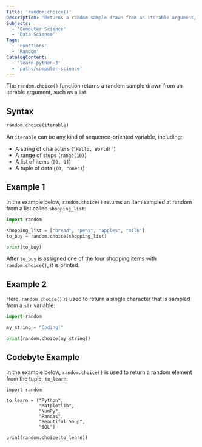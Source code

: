 ```yaml
---
Title: 'random.choice()'
Description: 'Returns a random sample drawn from an iterable argument, such as a list.'
Subjects:
  - 'Computer Science'
  - 'Data Science'
Tags:
  - 'Functions'
  - 'Random'
CatalogContent:
  - 'learn-python-3'
  - 'paths/computer-science'
---
```


The `random.choice()` function returns a random sample drawn from an iterable argument, such as a list.

## Syntax

```py
random.choice(iterable)
```

An `iterable` can be any kind of sequence-oriented variable, including:

- A string of characters (`"Hello, World!"`)
- A range of steps (`range(10)`)
- A list of items (`[0, 1]`)
- A tuple of data (`(0, "one")`)

## Example 1

In the example below, `random.choice()` returns an item sampled at random from a list called `shopping_list`:

```py
import random

shopping_list = ["bread", "pens", "apples", "milk"]
to_buy = random.choice(shopping_list)

print(to_buy)
```

After `to_buy` is assigned one of the four shopping items with `random.choice()`, it is printed.

## Example 2

Here, `random.choice()` is used to return a single character that is sampled from a `str` variable:

```py
import random

my_string = "Coding!"

print(random.choice(my_string))
```

## Codebyte Example

In the example below, `random.choice()` is used to return a random element from the tuple, `to_learn`:

```codebyte/python
import random

to_learn = ("Python", 
            "Matplotlib",
            "NumPy",
            "Pandas",
            "Beautiful Soup",
            "SQL")

print(random.choice(to_learn))
```
